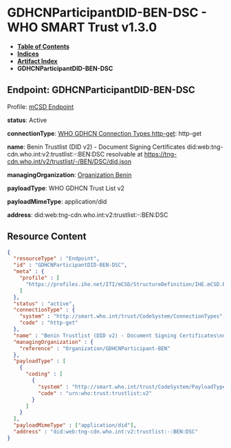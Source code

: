 # GDHCNParticipantDID-BEN-DSC - WHO SMART Trust v1.3.0

* [**Table of Contents**](toc.md)
* [**Indices**](indices.md)
* [**Artifact Index**](artifacts.md)
* **GDHCNParticipantDID-BEN-DSC**

## Endpoint: GDHCNParticipantDID-BEN-DSC

Profile: [mCSD Endpoint](https://profiles.ihe.net/ITI/mCSD/4.0.0/StructureDefinition-IHE.mCSD.Endpoint.html)

**status**: Active

**connectionType**: [WHO GDHCN Connection Types http-get](CodeSystem-ConnectionTypes.md#ConnectionTypes-http-get): http-get

**name**: Benin Trustlist (DID v2) - Document Signing Certificates did:web:tng-cdn.who.int:v2:trustlist:-:BEN:DSC resolvable at https://tng-cdn.who.int/v2/trustlist/-/BEN/DSC/did.json

**managingOrganization**: [Organization Benin](Organization-GDHCNParticipant-BEN.md)

**payloadType**: WHO GDHCN Trust List v2

**payloadMimeType**: application/did

**address**: did:web:tng-cdn.who.int:v2:trustlist:-:BEN:DSC



## Resource Content

```json
{
  "resourceType" : "Endpoint",
  "id" : "GDHCNParticipantDID-BEN-DSC",
  "meta" : {
    "profile" : [
      "https://profiles.ihe.net/ITI/mCSD/StructureDefinition/IHE.mCSD.Endpoint"
    ]
  },
  "status" : "active",
  "connectionType" : {
    "system" : "http://smart.who.int/trust/CodeSystem/ConnectionTypes",
    "code" : "http-get"
  },
  "name" : "Benin Trustlist (DID v2) - Document Signing Certificates\ndid:web:tng-cdn.who.int:v2:trustlist:-:BEN:DSC\nresolvable at https://tng-cdn.who.int/v2/trustlist/-/BEN/DSC/did.json",
  "managingOrganization" : {
    "reference" : "Organization/GDHCNParticipant-BEN"
  },
  "payloadType" : [
    {
      "coding" : [
        {
          "system" : "http://smart.who.int/trust/CodeSystem/PayloadTypes",
          "code" : "urn:who:trust:trustlist:v2"
        }
      ]
    }
  ],
  "payloadMimeType" : ["application/did"],
  "address" : "did:web:tng-cdn.who.int:v2:trustlist:-:BEN:DSC"
}

```
